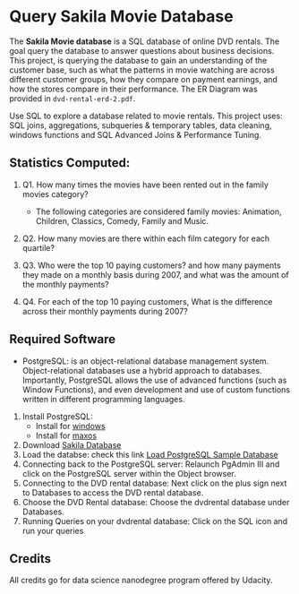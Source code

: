 # Query Sakila Movie Database 

The **Sakila Movie database** is a SQL database of online DVD rentals.  The goal query the database to answer questions about business decisions. This project, is querying the database to gain an understanding of the customer base, such as what the patterns in movie watching are across different customer groups, how they compare on payment earnings, and how the stores compare in their performance. The ER Diagram was provided in `dvd-rental-erd-2.pdf`. 

Use SQL to explore a database related to movie rentals. This project uses: SQL joins, aggregations, subqueries & temporary tables, data cleaning, windows functions and SQL Advanced Joins & Performance Tuning.

## Statistics Computed: 
1. Q1. How many times the movies have been rented out in the family movies category? 
   - The following categories are considered family movies: Animation, Children, Classics, Comedy, Family and Music.

2. Q2. How many movies are there within each film category for each quartile? 
   
3. Q3. Who were the top 10 paying customers? and how many payments they made on a monthly basis during 2007, and what was the amount of the monthly payments?
   
4. Q4. For each of the top 10 paying customers, What is the difference across their monthly payments during 2007?

## Required Software

-  PostgreSQL: is an object-relational database management system. Object-relational databases use a hybrid approach to databases. Importantly, PostgreSQL allows the use of advanced functions (such as Window Functions), and even development and use of custom functions written in different programming languages. 

1. Install PostgreSQL: 
    - Install for [windows]
    - Install for [maxos]
2. Download [Sakila Database]  
3. Load the databse: check this link [Load PostgreSQL Sample Database]
4. Connecting back to the PostgreSQL server: Relaunch PgAdmin III and click on the PostgreSQL server within the Object browser.
5. Connecting to the DVD rental database: Next click on the plus sign next to Databases to access the DVD rental database. 
6. Choose the DVD Rental database: Choose the dvdrental database under Databases. 
7. Running Queries on your dvdrental database: Click on the SQL icon and run your queries
  
## Credits
All credits go for data science nanodegree program offered by Udacity.

[windows]: <http://www.postgresqltutorial.com/install-postgresql/>

[maxos]: <https://www.postgresql.org/download/macosx/>

[Sakila Database]: <https://www.postgresqltutorial.com/postgresql-sample-database/>

[Load PostgreSQL Sample Database]: <https://www.postgresqltutorial.com/load-postgresql-sample-database/>
